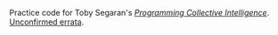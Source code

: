 Practice code for Toby Segaran's [*Programming Collective Intelligence*](http://oreilly.com/catalog/9780596529321). [Unconfirmed errata](http://oreilly.com/catalog/errataunconfirmed.csp?isbn=9780596529321).